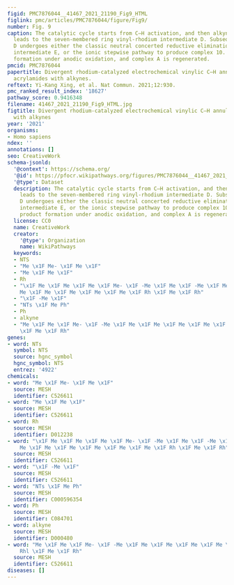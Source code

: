 ```yaml
---
figid: PMC7876044__41467_2021_21190_Fig9_HTML
figlink: pmc/articles/PMC7876044/figure/Fig9/
number: Fig. 9
caption: The catalytic cycle starts from C–H activation, and then alkyne insertion
  leads to the seven-membered ring vinyl-rhodium intermediate D. Subsequently intermediate
  D undergoes either the classic neutral concerted reductive elimination to produce
  intermediate E, or the ionic stepwise pathway to produce complex 10. Finally, product
  formation under anodic oxidation, and complex A is regenerated.
pmcid: PMC7876044
papertitle: Divergent rhodium-catalyzed electrochemical vinylic C–H annulation of
  acrylamides with alkynes.
reftext: Yi-Kang Xing, et al. Nat Commun. 2021;12:930.
pmc_ranked_result_index: '18627'
pathway_score: 0.9416348
filename: 41467_2021_21190_Fig9_HTML.jpg
figtitle: Divergent rhodium-catalyzed electrochemical vinylic C–H annulation of acrylamides
  with alkynes
year: '2021'
organisms:
- Homo sapiens
ndex: ''
annotations: []
seo: CreativeWork
schema-jsonld:
  '@context': https://schema.org/
  '@id': https://pfocr.wikipathways.org/figures/PMC7876044__41467_2021_21190_Fig9_HTML.html
  '@type': Dataset
  description: The catalytic cycle starts from C–H activation, and then alkyne insertion
    leads to the seven-membered ring vinyl-rhodium intermediate D. Subsequently intermediate
    D undergoes either the classic neutral concerted reductive elimination to produce
    intermediate E, or the ionic stepwise pathway to produce complex 10. Finally,
    product formation under anodic oxidation, and complex A is regenerated.
  license: CC0
  name: CreativeWork
  creator:
    '@type': Organization
    name: WikiPathways
  keywords:
  - NTS
  - "Me \x1F Me- \x1F Me \x1F"
  - "Me \x1F Me \x1F"
  - Rh
  - "\x1F Me \x1F Me \x1F Me \x1F Me- \x1F -Me \x1F Me \x1F -Me \x1F Me. \x1F Me \x1F
    Me \x1F Me \x1F Me \x1F Me \x1F Me \x1F Rh \x1F Me \x1F Rh"
  - "\x1F -Me \x1F"
  - "NTs \x1F Me Ph"
  - Ph
  - alkyne
  - "Me \x1F Me \x1F Me- \x1F -Me \x1F Me \x1F Me \x1F Me \x1F Me \x1F Me \x1F Rhl
    \x1F Me \x1F Rh"
genes:
- word: NTs
  symbol: NTS
  source: hgnc_symbol
  hgnc_symbol: NTS
  entrez: '4922'
chemicals:
- word: "Me \x1F Me- \x1F Me \x1F"
  source: MESH
  identifier: C526611
- word: "Me \x1F Me \x1F"
  source: MESH
  identifier: C526611
- word: Rh
  source: MESH
  identifier: D012238
- word: "\x1F Me \x1F Me \x1F Me \x1F Me- \x1F -Me \x1F Me \x1F -Me \x1F Me. \x1F
    Me \x1F Me \x1F Me \x1F Me \x1F Me \x1F Me \x1F Rh \x1F Me \x1F Rh"
  source: MESH
  identifier: C526611
- word: "\x1F -Me \x1F"
  source: MESH
  identifier: C526611
- word: "NTs \x1F Me Ph"
  source: MESH
  identifier: C000596354
- word: Ph
  source: MESH
  identifier: C084701
- word: alkyne
  source: MESH
  identifier: D000480
- word: "Me \x1F Me \x1F Me- \x1F -Me \x1F Me \x1F Me \x1F Me \x1F Me \x1F Me \x1F
    Rhl \x1F Me \x1F Rh"
  source: MESH
  identifier: C526611
diseases: []
---
```

